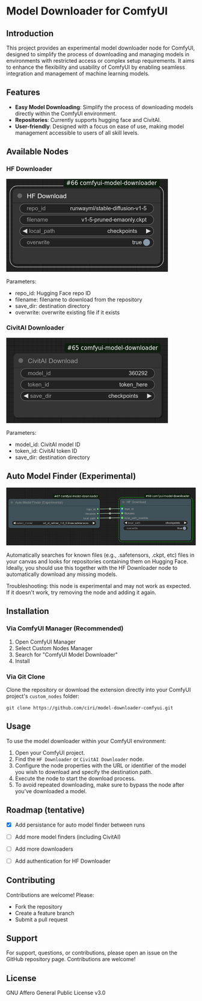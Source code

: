 # Model Downloader for ComfyUI

<div align="center">
    <picture>
        <source media="(prefers-color-scheme: light)" srcset="https://github.com/ciri/comfyui-model-downloader/blob/main/assets/logo.svg?raw=true">
    </picture>
</div>


## Introduction
This project provides an experimental model downloader node for ComfyUI, designed to simplify the process of downloading and managing models in environments with restricted access or complex setup requirements. It aims to enhance the flexibility and usability of ComfyUI by enabling seamless integration and management of machine learning models.

## Features
- **Easy Model Downloading**: Simplify the process of downloading models directly within the ComfyUI environment.
- **Repositories**: Currently supports hugging face and CivitAI.
- **User-friendly**: Designed with a focus on ease of use, making model management accessible to users of all skill levels.

## Available Nodes

### HF Downloader
![HF|250](assets/hf-downloader.png?raw=true)

Parameters:

* repo_id: Hugging Face repo ID
* filename: filename to download from the repository
* save_dir: destination directory
* overwrite: overwrite existing file if it exists

### CivitAI Downloader
![CivitAI|250](assets/civitai-downloader.png?raw=true)

Parameters:
* model_id: CivitAI model ID
* token_id: CivitAI token ID
* save_dir: destination directory

## Auto Model Finder (Experimental)

![Auto](assets/auto-downloader.png?raw=true)

Automatically searches for known files (e.g., .safetensors, .ckpt, etc) files in your canvas and looks for repositories containing them on Hugging Face. Ideally, you should use this together with the HF Downloader node to automatically download any missing models.

Troubleshooting: this node is experimental and may not work as expected. If it doesn't work, try removing the node and adding it again.

## Installation

### Via ComfyUI Manager (Recommended)
1. Open ComfyUI Manager
2. Select Custom Nodes Manager
3. Search for "ComfyUI Model Downloader"
4. Install

### Via Git Clone

Clone the repository or download the extension directly into your ComfyUI project's `custom_nodes` folder:

```
git clone https://github.com/ciri/model-downloader-comfyui.git
```

## Usage
To use the model downloader within your ComfyUI environment:
1. Open your ComfyUI project.
2. Find the `HF Downloader` or `CivitAI Downloader` node.
3. Configure the node properties with the URL or identifier of the model you wish to download and specify the destination path.
4. Execute the node to start the download process.
5. To avoid repeated downloading, make sure to bypass the node after you've downloaded a model.

## Roadmap (tentative)
- [x] Add persistance for auto model finder between runs
- [ ] Add more model finders (including CivitAI)
- [ ] Add more downloaders
- [ ] Add authentication for HF Downloader



## Contributing
Contributions are welcome! Please:

* Fork the repository
* Create a feature branch
* Submit a pull request

## Support
For support, questions, or contributions, please open an issue on the GitHub repository page. Contributions are welcome!

## License

GNU Affero General Public License v3.0